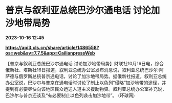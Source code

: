 # 普京与叙利亚总统巴沙尔通电话 讨论加沙地带局势

**2023-10-16 12:45**

**https://api3.cls.cn/share/article/1486558?os=web&sv=7.7.5&app=CailianpressWeb**

【普京与叙利亚总统巴沙尔通电话 讨论加沙地带局势】财联社10月16日电，综合俄新社、塔斯社16日报道，叙利亚总统办公室发布消息说，叙利亚总统巴沙尔·阿萨德与俄罗斯总统普京通电话，讨论了加沙地带局势。据俄新社报道，叙利亚总统办公室说，巴沙尔与普京在通电话时讨论了制止以色列“侵略”加沙地带的途径，并提到有必要尽快向该地区民众运送人道主义援助物资。叙利亚总统办公室补充说，巴沙尔与普京还谈及“有必要制止以色列袭击加沙地带”。 (环球网)